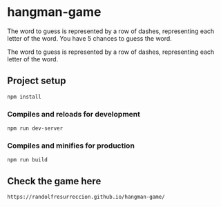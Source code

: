 # hangman-game
The word to guess is represented by a row of dashes, representing each letter of the word.
You have 5 chances to guess the word.

The word to guess is represented by a row of dashes, representing each letter of the word.


## Project setup
```
npm install
```

### Compiles and reloads for development
```
npm run dev-server
```

### Compiles and minifies for production
```
npm run build
```

## Check the game here
```
https://randolfresurreccion.github.io/hangman-game/
```